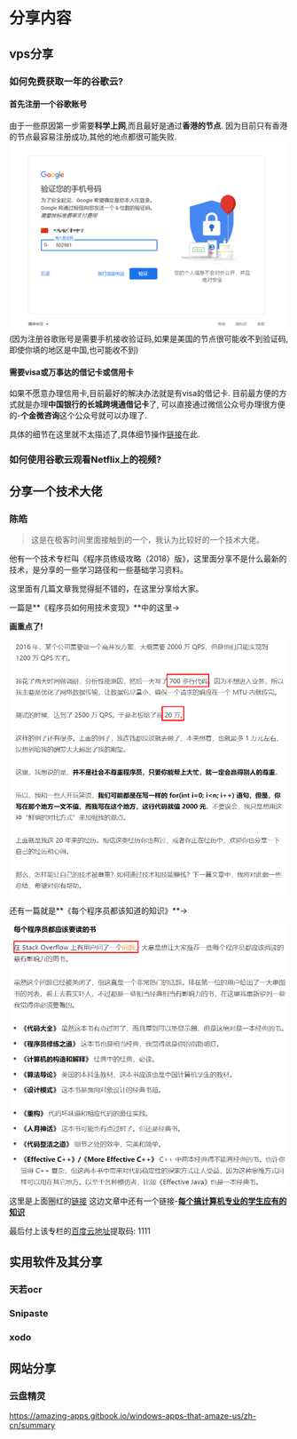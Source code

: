 # 分享内容



## vps分享
### 如何免费获取一年的谷歌云?

#### 首先注册一个谷歌账号
由于一些原因第一步需要**科学上网**,而且最好是通过**香港的节点**.
因为目前只有香港的节点最容易注册成功,其他的地点都很可能失败.![注册谷歌最容易失败的一步](share_images/注册谷歌最容易失败的一步.png)(因为注册谷歌账号是需要手机接收验证码,如果是美国的节点很可能收不到验证码,即使你填的地区是中国,也可能收不到)

#### 需要visa或万事达的借记卡或信用卡
如果不愿意办理信用卡,目前最好的解决办法就是有visa的借记卡.
目前最方便的方式就是办理**中国银行的长城跨境通借记卡**了,
可以直接通过微信公众号办理很方便的-**个金微咨询**这个公众号就可以办理了.

具体的细节在这里就不太描述了,具体细节操作[链接](https://poplite.xyz/post/2018/03/05/boc-debit-card-guide-for-online-payment.html)在此.

### 如何使用谷歌云观看Netflix上的视频?

## 分享一个技术大佬

### 陈皓

> 这是在极客时间里面接触到的一个，我认为比较好的一个技术大佬。

他有一个技术专栏叫《程序员练级攻略（2018）版》，这里面分享不是什么最新的技术，是分享的一些学习路径和一些基础学习资料。

这里面有几篇文章我觉得挺不错的，在这里分享给大家。

一篇是**《程序员如何用技术变现》**中的这里->

**画重点了!**

![程序员变现-1](share_images/程序员变现-1.png)

还有一篇就是**《每个程序员都该知道的知识》**->

![每个程序员都应该知道的知识](share_images/每个程序员都应该知道的知识.png)

这里是上面圈红的[链接](https://stackoverflow.com/questions/1711/what-is-the-single-most-influential-book-every-programmer-should-read)
这边文章中还有一个链接-[**每个搞计算机专业的学生应有的知识**](http://matt.might.net/articles/what-cs-majors-should-know/)

最后付上该专栏的[百度云地址](https://pan.baidu.com/s/1XTomq3s4WZpb8o1mN0lIpg)提取码: 1111

## 实用软件及其分享

### 天若ocr

### Snipaste

### xodo

## 网站分享

### 云盘精灵

https://amazing-apps.gitbook.io/windows-apps-that-amaze-us/zh-cn/summary

